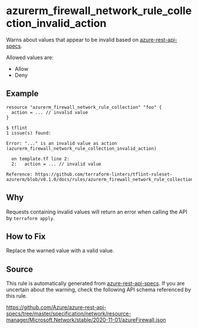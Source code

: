 <!--- This file generated by `tools/apispec-rule-gen/main.go`. DO NOT EDIT --->

# azurerm_firewall_network_rule_collection_invalid_action

Warns about values that appear to be invalid based on [azure-rest-api-specs](https://github.com/Azure/azure-rest-api-specs).

Allowed values are:
- Allow
- Deny

## Example

```hcl
resource "azurerm_firewall_network_rule_collection" "foo" {
  action = ... // invalid value
}
```

```
$ tflint
1 issue(s) found:

Error: "..." is an invalid value as action (azurerm_firewall_network_rule_collection_invalid_action)

  on template.tf line 2:
  2:   action = ... // invalid value

Reference: https://github.com/terraform-linters/tflint-ruleset-azurerm/blob/v0.1.0/docs/rules/azurerm_firewall_network_rule_collection_invalid_action.md

```

## Why

Requests containing invalid values will return an error when calling the API by `terraform apply`.

## How to Fix

Replace the warned value with a valid value.

## Source

This rule is automatically generated from [azure-rest-api-specs](https://github.com/Azure/azure-rest-api-specs). If you are uncertain about the warning, check the following API schema referenced by this rule.

https://github.com/Azure/azure-rest-api-specs/tree/master/specification/network/resource-manager/Microsoft.Network/stable/2020-11-01/azureFirewall.json
